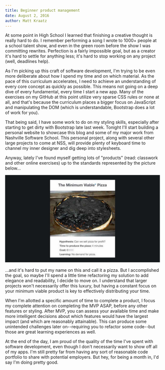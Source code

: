 ```yaml
---
title: Beginner product management
date: August 2, 2016
author: Matt Kraatz
---
```


At some point in High School I learned that finishing a creative thought is really hard to do. I remember performing a song I wrote to 1000+ people at a school talent show, and even in the green room before the show I was committing rewrites. Perfection is a fairly impossible goal, but as a creator it's hard to settle for anything less; it's hard to stop working on any project (well, deadlines help).

As I'm picking up this craft of software development, I'm trying to be even more deliberate about how I spend my time and on which material. As the pace of this curriculum accelerates, I need to achieve an understanding of every core concept as quickly as possible. This means not going on a deep dive of every fundamental, every time I start a new app. Many of the exercises on my GitHub at this point utilize very sparse CSS rules or none at all, and that's because the curriculum places a bigger focus on JavaScript and manipulating the DOM (which is understandable, Bootstrap does a lot of work for you).

That being said, I have some work to do on my styling skills, especially after starting to get dirty with Bootstrap late last week. Tonight I'll start building a personal website to showcase this blog and some of my major work from Nashville Software School. This personal project, along with several other large projects to come at NSS, will provide plenty of keyboard time to channel my inner designer and dig deep into stylesheets.

Anyway, lately I've found myself getting lots of "products" (read: classwork and other online exercises) up to the standards represented by the picture below...

![alt text](/img/mvp.jpeg "Minimum Viable Pizza")

...and it's hard to put my name on this and call it a pizza. But I accomplished the goal, so maybe I'll spend a little time refactoring my solution to add elegance and readability, I decide to move on. I understand that larger projects won't necessarily offer this luxury, but having a constant focus on your minimum viable product is key to effectively distributing your time.

When I'm allotted a specific amount of time to complete a product, I focus my complete attention on completing the MVP ASAP, before any other features or styling. After MVP, you can assess your available time and make more intelligent decisions about which features would have the largest impact (and which are reasonably attainable). This can produce some unintended challenges later on--requiring you to refactor some code--but those are great learning experiences as well.

At the end of the day, I am proud of the quality of the time I've spent with software development, even though I don't necessarily want to show off all of my apps. I'm still pretty far from having any sort of reasonable code portfolio to share with potential employers. But hey, for being a month in, I'd say I'm doing pretty good.
